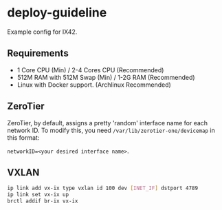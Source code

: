 # deploy-guideline
Example config for IX42.

## Requirements

- 1 Core CPU (Min) / 2-4 Cores CPU (Recommended)
- 512M RAM with 512M Swap (Min) / 1-2G RAM (Recommended)
- Linux with Docker support. (Archlinux Recommended)

## ZeroTier
ZeroTier, by default, assigns a pretty 'random' interface name for each network ID. To modify this, you need `/var/lib/zerotier-one/devicemap` in this format: 

`networkID=<your desired interface name>`.

## VXLAN

``` bash
ip link add vx-ix type vxlan id 100 dev [INET_IF] dstport 4789
ip link set vx-ix up
brctl addif br-ix vx-ix
```
